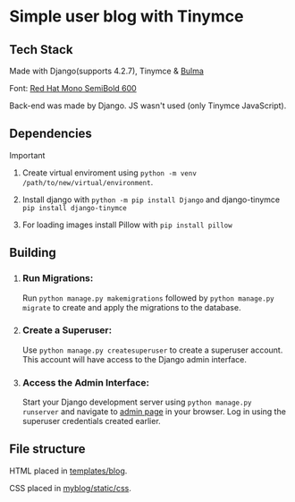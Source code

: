 # Simple user blog with Tinymce



## Tech Stack

Made with Django(supports 4.2.7), Tinymce & [Bulma](https://bulma.io/)

Font: [Red Hat Mono SemiBold 600](https://fonts.google.com/specimen/Red+Hat+Mono)

Back-end was made by Django. JS wasn't used (only Tinymce JavaScript).

## Dependencies

>[!IMPORTANT]
>1. Create virtual enviroment using `python -m venv /path/to/new/virtual/environment`. 
>
>2. Install django with `python -m pip install Django` and django-tinymce `pip install django-tinymce` 
>
>3. For loading images install Pillow with `pip install pillow` 

## Building

1. ### Run Migrations:
   Run `python manage.py makemigrations` followed by `python manage.py migrate` to create and apply the migrations to the database.
2. ### Create a Superuser:
   Use `python manage.py createsuperuser` to create a superuser account. This account will have access to the Django admin interface.
3. ### Access the Admin Interface:
   Start your Django development server using `python manage.py runserver` and navigate to [admin page](http://127.0.0.1:8000/admin/) in your browser. Log in using the superuser credentials created earlier.


## File structure

HTML placed in [templates/blog](myblog/blog/templates/blog).

CSS placed in [myblog/static/css](myblog/static/css).
